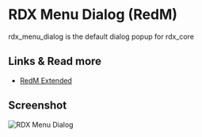 # RDX Menu Dialog (RedM)
rdx_menu_dialog is the default dialog popup for rdx_core

## Links & Read more
- [RedM Extended](https://github.com/TigoDevelopment/rdx_core)

## Screenshot
![RDX Menu Dialog](https://i.imgur.com/fdvFRuh.jpg)

